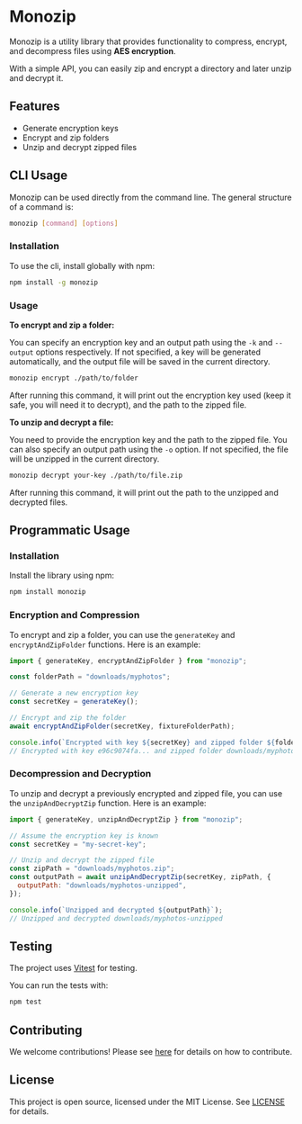 # Monozip

Monozip is a utility library that provides functionality to compress, encrypt, and decompress files using **AES encryption**.

With a simple API, you can easily zip and encrypt a directory and later unzip and decrypt it.

## Features

- Generate encryption keys
- Encrypt and zip folders
- Unzip and decrypt zipped files

## CLI Usage

Monozip can be used directly from the command line. The general structure of a command is:

```bash
monozip [command] [options]
```

### Installation

To use the cli, install globally with npm:

```bash
npm install -g monozip
```

### Usage

**To encrypt and zip a folder:**

You can specify an encryption key and an output path using the `-k` and `--output` options respectively. If not specified, a key will be generated automatically, and the output file will be saved in the current directory.

```bash
monozip encrypt ./path/to/folder
```

After running this command, it will print out the encryption key used (keep it safe, you will need it to decrypt), and the path to the zipped file.

**To unzip and decrypt a file:**

You need to provide the encryption key and the path to the zipped file. You can also specify an output path using the `-o` option. If not specified, the file will be unzipped in the current directory.

```bash
monozip decrypt your-key ./path/to/file.zip
```

After running this command, it will print out the path to the unzipped and decrypted files.

## Programmatic Usage

### Installation

Install the library using npm:

```bash
npm install monozip
```

### Encryption and Compression

To encrypt and zip a folder, you can use the `generateKey` and `encryptAndZipFolder` functions. Here is an example:

```javascript
import { generateKey, encryptAndZipFolder } from "monozip";

const folderPath = "downloads/myphotos";

// Generate a new encryption key
const secretKey = generateKey();

// Encrypt and zip the folder
await encryptAndZipFolder(secretKey, fixtureFolderPath);

console.info(`Encrypted with key ${secretKey} and zipped folder ${folderPath}`);
// Encrypted with key e96c9074fa... and zipped folder downloads/myphotos.zip. Keep the key safe!
```

### Decompression and Decryption

To unzip and decrypt a previously encrypted and zipped file, you can use the `unzipAndDecryptZip` function. Here is an example:

```javascript
import { generateKey, unzipAndDecryptZip } from "monozip";

// Assume the encryption key is known
const secretKey = "my-secret-key";

// Unzip and decrypt the zipped file
const zipPath = "downloads/myphotos.zip";
const outputPath = await unzipAndDecryptZip(secretKey, zipPath, {
  outputPath: "downloads/myphotos-unzipped",
});

console.info(`Unzipped and decrypted ${outputPath}`);
// Unzipped and decrypted downloads/myphotos-unzipped
```

## Testing

The project uses [Vitest](https://github.com/vitest-dev/vitest) for testing.

You can run the tests with:

```bash
npm test
```

## Contributing

We welcome contributions! Please see [here](./CONTRIBUTING.md) for details on how to contribute.

## License

This project is open source, licensed under the MIT License. See [LICENSE](./LICENSE) for details.
